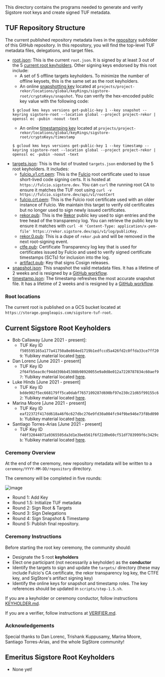 This directory contains the programs needed to generate and verify Sigstore root keys and create signed TUF metadata. 

## TUF Repository Structure

The current published repository metadata lives in the [repository](/repository/repository) subfolder of this GitHub repository. In this repository, you will find the top-level TUF metadata files, delegations, and target files. 

* [root.json](repository/repository/root.json): This is the current `root.json`. It is signed by at least 3 out of the 5 [current root keyholders](https://github.com/sigstore/root-signing#current-sigstore-root-keyholders). Other signing keys endorsed by this root include:
  * A set of 5 offline targets keyholders. To minimize the number of offline keysets, this is the same set as the root keyholders.
  * An online [snapshotting key](https://github.com/sigstore/root-signing/blob/57ac5cd83b90ff97af78db846eea2525eb0eee81/repository/repository/root.json#L87-L97) located at `projects/project-rekor/locations/global/keyRings/sigstore-root/cryptoKeys/snapshot`. You can verify the hex-encoded public key value with the following code:
  ```
  $ gcloud kms keys versions get-public-key 1 --key snapshot --keyring sigstore-root --location global --project project-rekor | openssl ec -pubin -noout -text 
  ```
  * An online [timestamping key](https://github.com/sigstore/root-signing/blob/57ac5cd83b90ff97af78db846eea2525eb0eee81/repository/repository/root.json#L32-L42) located at `projects/project-rekor/locations/global/keyRings/sigstore-root/cryptoKeys/timestamp`
   ```
  $ gcloud kms keys versions get-public-key 1 --key timestamp --keyring sigstore-root --location global --project project-rekor | openssl ec -pubin -noout -text 
  ```
* [targets.json](repository/repository/targets.json): This is the list of trusted `targets.json` endorsed by the 5 root keyholders. It includes:
  * [fulcio_v1.crt.pem](repository/repository/targets/artifact.pub): This is the [Fulcio](https://github.com/sigstore/fulcio) root certificate used to issue short-lived code signing certs. It is hosted at `https://fulcio.sigstore.dev`. You can `curl` the running root CA to ensure it matches the TUF root using `curl -v https://fulcio.sigstore.dev/api/v1/rootCert`
  * [fulcio.crt.pem](repository/repository/targets/artifact.pub): This is the Fulcio root certificate used with an older instance of Fulcio. We maintain this target to verify old certificates but no longer used to sign newly issued certificates.
  * [rekor.pub](repository/repository/targets/artifact.pub): This is the [Rekor](https://github.com/sigstore/rekor) public key used to sign entries and the tree head of the transparency log. You can retrieve the public key to ensure it matches with `curl -H 'Content-Type: application/x-pem-file' https://rekor.sigstore.dev/api/v1/log/publicKey`.
  * [rekor.0.pub](repository/repository/targets/artifact.pub): This is a dupe of `rekor.pub` and will be removed in the next root-signing event.
  * [ctfe.pub](repository/repository/targets/artifact.pub): Certificate Transparency log key that is used for certificates issued by Fulcio and used to verify signed certificate timestamps (SCTs) for inclusion into the log.
  * [artifact.pub](repository/repository/targets/artifact.pub): Key that signs Cosign releases.
* [snapshot.json]((repository/repository/snapshot.json)): This snapshot the valid metadata files. It has a lifetime of 2 weeks and is resigned by a [GitHub workflow](https://github.com/sigstore/root-signing/blob/main/.github/workflows/snapshot-timestamp.yml).
* [timestamp.json]((repository/repository/timestamp.json)): The timestamp refreshes the most accurate snapshot file. It has a lifetime of 2 weeks and is resigned by a [GitHub workflow](https://github.com/sigstore/root-signing/blob/main/.github/workflows/snapshot-timestamp.yml).


### Root locations

The current root is published on a GCS bucket located at `https://storage.googleapis.com/sigstore-tuf-root`.


## Current Sigstore Root Keyholders 
* Bob Callaway [June 2021 - present]:
  - TUF Key ID `f505595165a177a41750a8e864ed1719b1edfccd5a426fd2c0ffda33ce7ff209`: Yubikey material located [here](https://github.com/sigstore/root-signing/tree/main/ceremony/2021-06-18/keys/15938791).
* Dan Lorenc [June 2021 - present]
  - TUF Key ID `2f64fb5eac0cf94dd39bb45308b98920055e9a0d8e012a7220787834c60aef97`: Yubikey material located [here](https://github.com/sigstore/root-signing/tree/main/ceremony/2021-06-18/keys/13078778).
* Luke Hinds [June 2021 - present]
  - TUF Key ID `bdde902f5ec668179ff5ca0dabf7657109287d690bf97e230c21d65f99155c62`: Yubikey material located [here](https://github.com/sigstore/root-signing/tree/main/ceremony/2021-06-18/keys/14454335).
* Marina Moore [June 2021 - present]
  - TUF Key ID `eaf22372f417dd618a46f6c627dbc276e9fd30a004fc94f9be946e73f8bd090b`: Yubikey material located [here](https://github.com/sigstore/root-signing/tree/main/ceremony/2021-06-18/keys/14470876).
* Santiago Torres-Arias [June 2021 - present]
  - TUF Key ID `f40f32044071a9365505da3d1e3be6561f6f22d0e60cf51df783999f6c3429cb`: Yubikey material located [here](https://github.com/sigstore/root-signing/tree/main/ceremony/2021-06-18/keys/15938765).

### Ceremony Overview
At the end of the ceremony, new repository metadata will be written to a `ceremony/YYYY-MM-DD/repository` directory.

The ceremony will be completed in five rounds:

![image](https://user-images.githubusercontent.com/5194569/122459506-ffd65e80-cf7e-11eb-8915-e10ac6b50594.png)

* Round 1: Add Key
* Round 1.5: Initialize TUF metadata 
* Round 2: Sign Root & Targets
* Round 3: Sign Delegations
* Round 4: Sign Snapshot & Timestamp
* Round 5: Publish final repository.

### Ceremony Instructions
Before starting the root key ceremony, the community should:
* Designate the 5 root **keyholders**
* Elect one participant (not necessarily a keyholder) as the **conductor**
* Identify the targets to sign and update the `targets/` directory (these may include Fulcio's CA certificate, the rekor transparency log key, the CTFE key, and SigStore's artifact signing key)
* Identify the online keys for snapshot and timestamp roles. The key references should be updated in `scripts/step-1.5.sh`.

If you are a keyholder or ceremony conductor, follow instructions [KEYHOLDER.md](KEYHOLDER.md).

If you are a verifier, follow instructions at [VERIFIER.md](VERIFIER.md).

### Acknowledgements
Special thanks to Dan Lorenc, Trishank Kuppusamy, Marina Moore, Santiago Torres-Arias, and the whole SigStore community! 

## Emeritus Sigstore Root Keyholders
* None yet!




